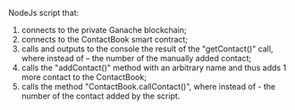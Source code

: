 NodeJs script that:

1. connects to the private Ganache blockchain;
2. connects to the ContactBook smart contract;
3. calls and outputs to the console the result of the "getContact(<index>)" call, where instead of <index> – the number of the manually added contact;
4. calls the "addContact()" method with an arbitrary name and thus adds 1 more contact to the ContactBook;
5. calls the method "ContactBook.callContact(<index>)", where instead of <index> - the number of the contact added by the script.
